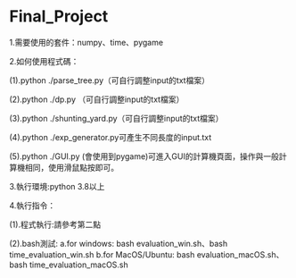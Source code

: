 # Final_Project
1.需要使用的套件：numpy、time、pygame

2.如何使用程式碼：

  (1).python ./parse_tree.py（可自行調整input的txt檔案）
  
  (2).python ./dp.py （可自行調整input的txt檔案）
  
  (3).python ./shunting_yard.py（可自行調整input的txt檔案）
  
  (4).python ./exp_generator.py可產生不同長度的input.txt
  
  (5).python ./GUI.py (會使用到pygame)可進入GUI的計算機頁面，操作與一般計算機相同，使用滑鼠點按即可。
  
3.執行環境:python 3.8以上

4.執行指令：

  (1).程式執行:請參考第二點
  
  (2).bash測試:
    a.for windows: bash evaluation_win.sh、bash time_evaluation_win.sh
    b.for MacOS/Ubuntu: bash evaluation_macOS.sh、bash time_evaluation_macOS.sh
